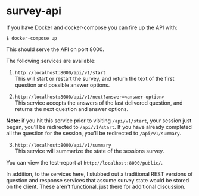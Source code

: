 # survey-api

If you have Docker and docker-compose you can fire up the API with:  

    $ docker-compose up
    
This should serve the API on port 8000.

The following services are available:

1) `http://localhost:8000/api/v1/start`  
This will start or restart the survey, and return the text of the first question and possible answer options.

2) `http://localhost:8000/api/v1/next?answer=<answer-option>`  
This service accepts the answers of the last delivered question, and returns the next question and answer options.

**Note:** if you hit this service prior to visiting `/api/v1/start`, your session just began, you'll be redirected to 
`/api/v1/start`. If you have already completed all the question for the session, you'll be redirected to `/api/v1/summary`.

3) `http://localhost:8000/api/v1/summary`  
This service will summarize the state of the sessions survey.

You can view the test-report at `http://localhost:8000/public/`.

In addition, to the services here, I stubbed out a traditional REST versions of question and response services that 
assume survey state would be stored on the client.  These aren't functional, just there for additional discussion.